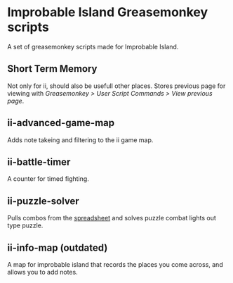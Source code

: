 Improbable Island Greasemonkey scripts
========

A set of greasemonkey scripts made for Improbable Island.

Short Term Memory
------
Not only for ii, should also be usefull other places. Stores previous page for viewing with *Greasemonkey > User Script Commands > View previous page*.

ii-advanced-game-map
------
Adds note takeing and filtering to the ii game map.

ii-battle-timer
------
A counter for timed fighting.

ii-puzzle-solver
------
Pulls combos from the [spreadsheet](http://tinyurl.com/ii-puzzle) and solves puzzle combat lights out type puzzle.

ii-info-map (outdated)
------
A map for improbable island that records the places you come across, and allows you to add notes.
